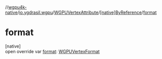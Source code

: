 //[wgpu4k-native](../../../../index.md)/[io.ygdrasil.wgpu](../../index.md)/[WGPUVertexAttribute](../index.md)/[[native]ByReference](index.md)/[format](format.md)

# format

[native]\
open override var [format](format.md): [WGPUVertexFormat](../../-w-g-p-u-vertex-format/index.md)
